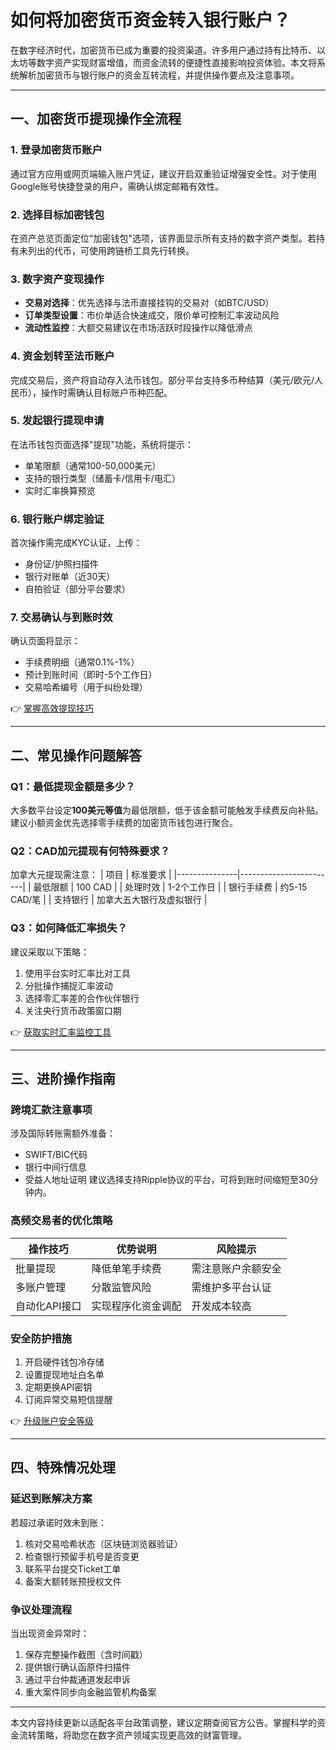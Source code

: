 # 如何将加密货币资金转入银行账户？

在数字经济时代，加密货币已成为重要的投资渠道。许多用户通过持有比特币、以太坊等数字资产实现财富增值，而资金流转的便捷性直接影响投资体验。本文将系统解析加密货币与银行账户的资金互转流程，并提供操作要点及注意事项。

---

## 一、加密货币提现操作全流程

### 1. 登录加密货币账户
通过官方应用或网页端输入账户凭证，建议开启双重验证增强安全性。对于使用Google账号快捷登录的用户，需确认绑定邮箱有效性。

### 2. 选择目标加密钱包
在资产总览页面定位"加密钱包"选项，该界面显示所有支持的数字资产类型。若持有未列出的代币，可使用跨链桥工具先行转换。

### 3. 数字资产变现操作
- **交易对选择**：优先选择与法币直接挂钩的交易对（如BTC/USD）
- **订单类型设置**：市价单适合快速成交，限价单可控制汇率波动风险
- **流动性监控**：大额交易建议在市场活跃时段操作以降低滑点

### 4. 资金划转至法币账户
完成交易后，资产将自动存入法币钱包。部分平台支持多币种结算（美元/欧元/人民币），操作时需确认目标账户币种匹配。

### 5. 发起银行提现申请
在法币钱包页面选择"提现"功能，系统将提示：
- 单笔限额（通常100-50,000美元）
- 支持的银行类型（储蓄卡/信用卡/电汇）
- 实时汇率换算预览

### 6. 银行账户绑定验证
首次操作需完成KYC认证，上传：
- 身份证/护照扫描件
- 银行对账单（近30天）
- 自拍验证（部分平台要求）

### 7. 交易确认与到账时效
确认页面将显示：
- 手续费明细（通常0.1%-1%）
- 预计到账时间（即时-5个工作日）
- 交易哈希编号（用于纠纷处理）

👉 [掌握高效提现技巧](https://bit.ly/okx_welcome)

---

## 二、常见操作问题解答

### Q1：最低提现金额是多少？
大多数平台设定**100美元等值**为最低限额，低于该金额可能触发手续费反向补贴。建议小额资金优先选择零手续费的加密货币钱包进行聚合。

### Q2：CAD加元提现有何特殊要求？
加拿大元提现需注意：
| 项目          | 标准要求               |
|---------------|------------------------|
| 最低限额      | 100 CAD                |
| 处理时效      | 1-2个工作日            |
| 银行手续费    | 约5-15 CAD/笔          |
| 支持银行      | 加拿大五大银行及虚拟银行 |

### Q3：如何降低汇率损失？
建议采取以下策略：
1. 使用平台实时汇率比对工具
2. 分批操作捕捉汇率波动
3. 选择零汇率差的合作伙伴银行
4. 关注央行货币政策窗口期

👉 [获取实时汇率监控工具](https://bit.ly/okx_welcome)

---

## 三、进阶操作指南

### 跨境汇款注意事项
涉及国际转账需额外准备：
- SWIFT/BIC代码
- 银行中间行信息
- 受益人地址证明
建议选择支持Ripple协议的平台，可将到账时间缩短至30分钟内。

### 高频交易者的优化策略
| 操作技巧       | 优势说明                 | 风险提示               |
|----------------|--------------------------|------------------------|
| 批量提现       | 降低单笔手续费           | 需注意账户余额安全     |
| 多账户管理     | 分散监管风险             | 需维护多平台认证       |
| 自动化API接口  | 实现程序化资金调配       | 开发成本较高           |

### 安全防护措施
1. 开启硬件钱包冷存储
2. 设置提现地址白名单
3. 定期更换API密钥
4. 订阅异常交易短信提醒

👉 [升级账户安全等级](https://bit.ly/okx_welcome)

---

## 四、特殊情况处理

### 延迟到账解决方案
若超过承诺时效未到账：
1. 核对交易哈希状态（区块链浏览器验证）
2. 检查银行预留手机号是否变更
3. 联系平台提交Ticket工单
4. 备案大额转账预授权文件

### 争议处理流程
当出现资金异常时：
1. 保存完整操作截图（含时间戳）
2. 提供银行确认函原件扫描件
3. 通过平台仲裁通道发起申诉
4. 重大案件同步向金融监管机构备案

---

本文内容持续更新以适配各平台政策调整，建议定期查阅官方公告。掌握科学的资金流转策略，将助您在数字资产领域实现更高效的财富管理。
